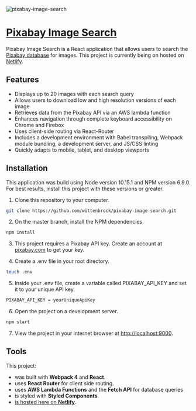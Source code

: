 ![pixabay-image-search](https://user-images.githubusercontent.com/41911653/58650130-6a1af880-82fd-11e9-9b58-b547b19b6605.png)

# [Pixabay Image Search](https://dazzling-montalcini-88ef0f.netlify.com)

Pixabay Image Search is a React application that allows users to search the [Pixabay database](https://pixabay.com/) for images. This project is currently being on hosted on [Netlify](https://dazzling-montalcini-88ef0f.netlify.com).

## Features
* Displays up to 20 images with each search query
* Allows users to download low and high resolution versions of each image
* Retrieves data from the Pixabay API via an AWS lambda function
* Enhances navigation through complete keyboard accessibility  on Chrome and Firebox
* Uses client-side routing via React-Router
* Includes a development environment with Babel transpiling, Webpack module bundling, a development server, and JS/CSS linting
* Quickly adapts to mobile, tablet, and desktop viewports


## Installation

This application was build using Node version 10.15.1 and NPM version 6.9.0. For best results, install this project with these versions or greater.

1. Clone this repository to your computer.
```bash
git clone https://github.com/wittenbrock/pixabay-image-search.git 
```

2. On the master branch, install the NPM dependencies.
```bash
npm install
```

3. This project requires a Pixabay API key. Create an account at [pixabay.com](https://pixabay.com/api/docs/) to get your key.

4. Create a .env file in your root directory.
```bash
touch .env
```

5. Inside your .env file, create a variable called PIXABAY_API_KEY and set it to your unique API key.
```bash
PIXABAY_API_KEY = yourUniqueApiKey
```

6. Open the project on a development server.
```bash
npm start
```

7. View the project in your internet browser at [http://localhost:9000](http://localhost:9000).


## Tools

This project:

* was built with **Webpack 4** and **React**.
* uses **React Router** for client side routing.
* uses **AWS Lambda Functions** and the **Fetch API** for database queries
* is styled with **Styled Components**.
* [is hosted here on **Netlify**](https://dazzling-montalcini-88ef0f.netlify.com).
